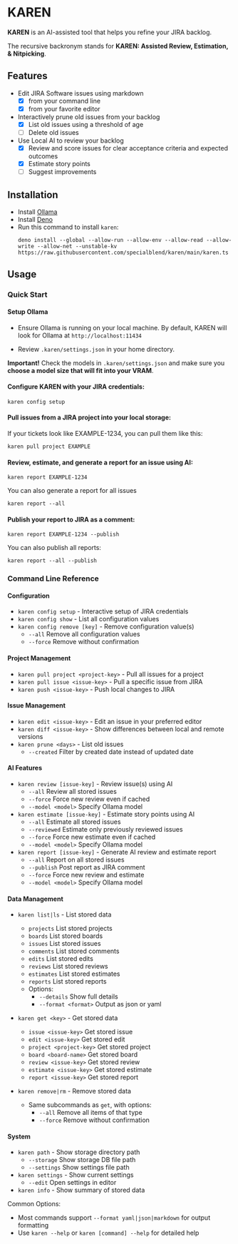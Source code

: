 # KAREN

**KAREN** is an AI-assisted tool that helps you refine your JIRA backlog.

The recursive backronym stands for **KAREN: Assisted Review, Estimation, &
Nitpicking**.

## Features

- Edit JIRA Software issues using markdown
  - [x] from your command line
  - [x] from your favorite editor
- Interactively prune old issues from your backlog
  - [x] List old issues using a threshold of age
  - [ ] Delete old issues
- Use Local AI to review your backlog
  - [x] Review and score issues for clear acceptance criteria and expected
        outcomes
  - [x] Estimate story points
  - [ ] Suggest improvements

## Installation

- Install [Ollama](https://ollama.com)
- Install [Deno](https://docs.deno.com/runtime/getting_started/installation/)
- Run this command to install `karen`:
  ```shell
  deno install --global --allow-run --allow-env --allow-read --allow-write --allow-net --unstable-kv https://raw.githubusercontent.com/specialblend/karen/main/karen.ts
  ```

## Usage

### Quick Start

#### Setup Ollama

- Ensure Ollama is running on your local machine. By default, KAREN will look
  for Ollama at `http://localhost:11434`

- Review `.karen/settings.json` in your home directory.

**Important!** Check the models in `.karen/settings.json` and make sure you
**choose a model size that will fit into your VRAM**.

#### Configure KAREN with your JIRA credentials:

```shell
karen config setup
```

#### Pull issues from a JIRA project into your local storage:

If your tickets look like EXAMPLE-1234, you can pull them like this:

```shell
karen pull project EXAMPLE
```

#### Review, estimate, and generate a report for an issue using AI:

```shell
karen report EXAMPLE-1234
```

You can also generate a report for all issues

```shell
karen report --all
```

#### Publish your report to JIRA as a comment:

```shell
karen report EXAMPLE-1234 --publish
```

You can also publish all reports:

```shell
karen report --all --publish
```

### Command Line Reference

#### Configuration

- `karen config setup` - Interactive setup of JIRA credentials
- `karen config show` - List all configuration values
- `karen config remove [key]` - Remove configuration value(s)
  - `--all` Remove all configuration values
  - `--force` Remove without confirmation

#### Project Management

- `karen pull project <project-key>` - Pull all issues for a project
- `karen pull issue <issue-key>` - Pull a specific issue from JIRA
- `karen push <issue-key>` - Push local changes to JIRA

#### Issue Management

- `karen edit <issue-key>` - Edit an issue in your preferred editor
- `karen diff <issue-key>` - Show differences between local and remote versions
- `karen prune <days>` - List old issues
  - `--created` Filter by created date instead of updated date

#### AI Features

- `karen review [issue-key]` - Review issue(s) using AI
  - `--all` Review all stored issues
  - `--force` Force new review even if cached
  - `--model <model>` Specify Ollama model
- `karen estimate [issue-key]` - Estimate story points using AI
  - `--all` Estimate all stored issues
  - `--reviewed` Estimate only previously reviewed issues
  - `--force` Force new estimate even if cached
  - `--model <model>` Specify Ollama model
- `karen report [issue-key]` - Generate AI review and estimate report
  - `--all` Report on all stored issues
  - `--publish` Post report as JIRA comment
  - `--force` Force new review and estimate
  - `--model <model>` Specify Ollama model

#### Data Management

- `karen list|ls` - List stored data
  - `projects` List stored projects
  - `boards` List stored boards
  - `issues` List stored issues
  - `comments` List stored comments
  - `edits` List stored edits
  - `reviews` List stored reviews
  - `estimates` List stored estimates
  - `reports` List stored reports
  - Options:
    - `--details` Show full details
    - `--format <format>` Output as json or yaml

- `karen get <key>` - Get stored data
  - `issue <issue-key>` Get stored issue
  - `edit <issue-key>` Get stored edit
  - `project <project-key>` Get stored project
  - `board <board-name>` Get stored board
  - `review <issue-key>` Get stored review
  - `estimate <issue-key>` Get stored estimate
  - `report <issue-key>` Get stored report

- `karen remove|rm` - Remove stored data
  - Same subcommands as `get`, with options:
    - `--all` Remove all items of that type
    - `--force` Remove without confirmation

#### System

- `karen path` - Show storage directory path
  - `--storage` Show storage DB file path
  - `--settings` Show settings file path
- `karen settings` - Show current settings
  - `--edit` Open settings in editor
- `karen info` - Show summary of stored data

Common Options:

- Most commands support `--format yaml|json|markdown` for output formatting
- Use `karen --help` or `karen [command] --help` for detailed help
